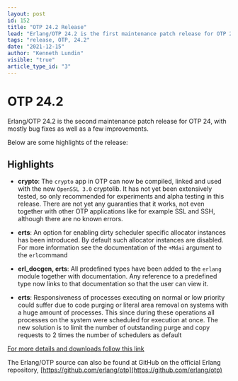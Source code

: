 ```yaml
---
layout: post
id: 152
title: "OTP 24.2 Release"
lead: "Erlang/OTP 24.2 is the first maintenance patch release for OTP 24, with mostly bug fixes as well as a few improvements."
tags: "release, OTP, 24.2"
date: "2021-12-15"
author: "Kenneth Lundin"
visible: "true"
article_type_id: "3"
---
```

# OTP 24.2 

Erlang/OTP 24.2 is the second maintenance patch release for OTP 24, with mostly
bug fixes as well as a few improvements.

Below are some highlights of the release:

## Highlights

- **crypto**: The `crypto` app in OTP can now be compiled, linked and
               used with the new `OpenSSL 3.0` cryptolib. It has not yet been extensively tested, 
               so only recommended for experiments and alpha testing in this release. 
               There are not yet any guaranties that it works, not even together with other
               OTP applications like for example SSL and SSH, although
               there are no known errors.
- **erts**: An option for enabling dirty scheduler specific
               allocator instances has been introduced. By default
               such allocator instances are disabled. For more
               information see the documentation of the `+Mdai` argument
               to the `erl`command

- **erl_docgen, erts**: All predefined types have been added to the `erlang`
              module together with documentation.
              Any reference to a predefined type now links to that
              documentation so that the user can view it.

- **erts**: Responsiveness of processes executing on normal or low
               priority could suffer due to code purging or literal
               area removal on systems with a huge amount of
               processes. This since during these operations all
               processes on the system were scheduled for execution at
               once. The new solution is to limit the number of outstanding 
               purge and copy requests to 2 times the number of schedulers as default


[For more details and downloads follow this link](/patches/OTP-24.2)

The Erlang/OTP source can also be found at GitHub on the official Erlang repository,
[https://github.com/erlang/otp](https://github.com/erlang/otp)

